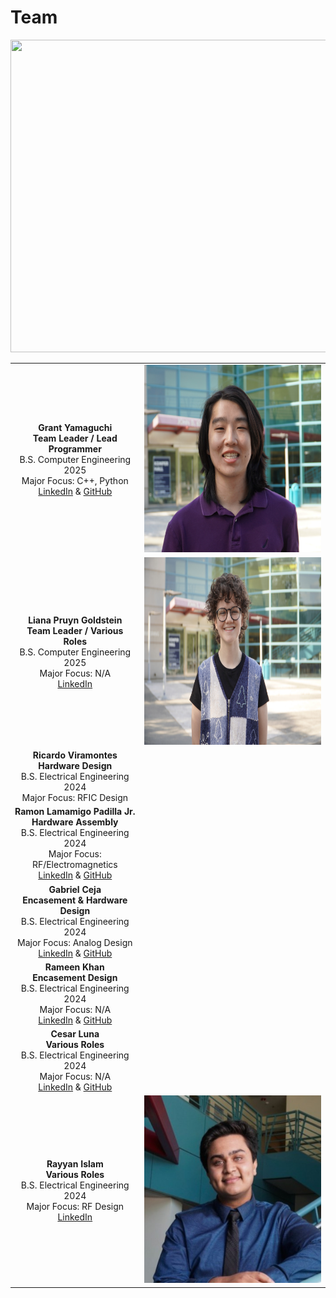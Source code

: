 # Team

<img src="Pics/team.jpg?raw=true" height="500" width="750">

| | |
|:---------------------------------------------------------:|:---------------------------------------------------:|
|**Grant Yamaguchi** <br/> **Team Leader / Lead Programmer** <br/> B.S. Computer Engineering 2025 <br/> Major Focus: C++, Python <br/> [LinkedIn](www.linkedin.com/in/grant-j-m-yamaguchi) & [GitHub](https://github.com/MiyuYamasaki-Davis) | <img src="Pics/grant.jpg?raw=true" height="300"> | 
|**Liana Pruyn Goldstein** <br/> **Team Leader / Various Roles** <br/> B.S. Computer Engineering 2025 <br/> Major Focus: N/A <br/> [LinkedIn](https://www.linkedin.com/in/liana-pruyn-goldstein-94a753207/) | <img src="Pics/liana2.jpg?raw=true" height="300"> |
|**Ricardo Viramontes** <br/> **Hardware Design** <br/> B.S. Electrical Engineering 2024 <br/> Major Focus: RFIC Design <br/> |  |
|**Ramon Lamamigo Padilla Jr.** <br/> **Hardware Assembly** <br/> B.S. Electrical Engineering 2024 <br/> Major Focus: RF/Electromagnetics <br/> [LinkedIn](https://www.linkedin.com/in/rj-padilla-9519b3199/) & [GitHub](https://github.com/rjpadilla) |  |
|**Gabriel Ceja** <br/> **Encasement & Hardware Design** <br/> B.S. Electrical Engineering 2024 <br/> Major Focus: Analog Design <br/> [LinkedIn](www.linkedin.com/in/gabrielceja) & [GitHub](https://github.com/gabrielceja) |  |
|**Rameen Khan** <br/> **Encasement Design** <br/> B.S. Electrical Engineering 2024 <br/> Major Focus: N/A <br/> [LinkedIn](https://www.linkedin.com/in/rameen-a-khan) & [GitHub](https://github.com/rameeeeenkhan) |  |
|**Cesar Luna** <br/> **Various Roles** <br/> B.S. Electrical Engineering 2024 <br/> Major Focus: N/A <br/> [LinkedIn](https://www.linkedin.com/in/cesar-luna-321a45222) & [GitHub](https://github.com/Cesar-A-Luna) |  |
|**Rayyan Islam** <br/> **Various Roles** <br/> B.S. Electrical Engineering 2024 <br/> Major Focus: RF Design <br/> [LinkedIn](https://www.linkedin.com/in/rayyislam/) | <img src="Pics/rayyan.jpeg?raw-true" height="300"> |
